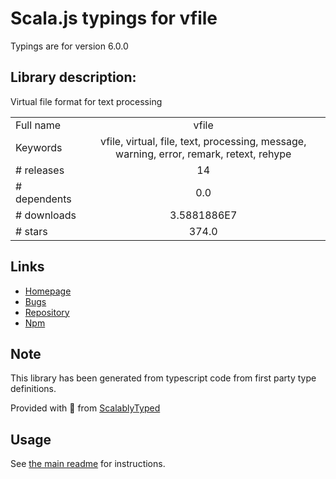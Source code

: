 
# Scala.js typings for vfile

Typings are for version 6.0.0

## Library description:
Virtual file format for text processing

|                    |                 |
| ------------------ | :-------------: |
| Full name          | vfile |
| Keywords           | vfile, virtual, file, text, processing, message, warning, error, remark, retext, rehype |
| # releases         | 14 |
| # dependents       | 0.0 |
| # downloads        | 3.5881886E7 |
| # stars            | 374.0 |

## Links
- [Homepage](https://github.com/vfile/vfile#readme)
- [Bugs](https://github.com/vfile/vfile/issues)
- [Repository](https://github.com/vfile/vfile)
- [Npm](https://www.npmjs.com/package/vfile)
    


## Note
This library has been generated from typescript code from first party type definitions.

Provided with :purple_heart: from [ScalablyTyped](https://github.com/oyvindberg/ScalablyTyped)

## Usage
See [the main readme](../../readme.md) for instructions.


